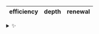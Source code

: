 | efficiency | depth | renewal |
| :--------: | :---: | :-----: |

<details>
  <summary>✨</summary>
  These words are chosen at random each day. New words will appear here tomorrow morning.
</details>